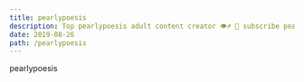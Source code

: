 ```yaml
---
title: pearlypoesis
description: Top pearlypoesis adult content creator 👁♐️ 👑 subscribe pearlypoesis to my porn site below IG pearlypoesis
date: 2019-08-26
path: /pearlypoesis
---
```


pearlypoesis